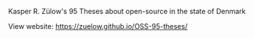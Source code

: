 Kasper R. Zülow's 95 Theses about open-source in the state of Denmark

View website: https://zuelow.github.io/OSS-95-theses/
